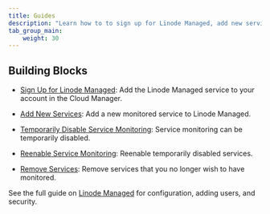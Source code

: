 ```yaml
---
title: Guides
description: "Learn how to to sign up for Linode Managed, add new services, disable service monitoring, and more."
tab_group_main:
    weight: 30
---
```


## Building Blocks

- [Sign Up for Linode Managed](/docs/products/services/managed/guides/sign-up/): Add the Linode Managed service to your account in the Cloud Manager.

- [Add New Services](/docs/products/services/managed/guides/add-services/): Add a new monitored service to Linode Managed.

- [Temporarily Disable Service Monitoring](/docs/products/services/managed/guides/disable-a-service-monitor/): Service monitoring can be temporarily disabled.

- [Reenable Service Monitoring](/docs/products/services/managed/guides/reenable-a-service-monitor/): Reenable temporarily disabled services.

- [Remove Services](/docs/products/services/managed/guides/remove-services/): Remove services that you no longer wish to have monitored.

See the full guide on [Linode Managed](/docs/platform/linode-managed/) for configuration, adding users, and security.
